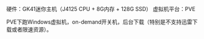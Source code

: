 硬件：GK41迷你主机（J4125 CPU + 8G内存 + 128G SSD）
虚拟机平台：PVE

PVE下跑Windows虚拟机，on-demand开关机，后台下载（特别是不支持迅雷下载或者限速资源）。